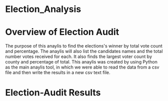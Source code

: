 # Election_Analysis

# Overview of Election Audit
The purpose of this anaylis to find the elections's winner by total vote count and percentage. The anaylis will also list the candidates names and the total number votes received for each. It also finds the largest voter count by county and percentage of total. This anaylis was created by using Python as the main anaylis tool, in which we were able to read the data from a csv file and then write the results in a new csv text file. 

# Election-Audit Results

